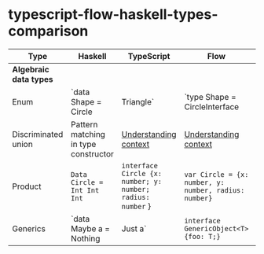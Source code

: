 # typescript-flow-haskell-types-comparison

| Type  | Haskell  | TypeScript  | Flow | JSON Schema  |
|---|---|---|---|---|
| **Algebraic data types**  |   |   |   |   |
| Enum  |  `data Shape = Circle | Triangle` | `type Shape = CircleInterface | TriangleInterface`  |  `var Shape: CircleVar | TriangleVar` |  `anyOf: [{ type: "object"}, { type: "object"}]` |
| Discriminated union  |  Pattern matching in type constructor | [Understanding context](https://github.com/Microsoft/TypeScript/pull/9163)  |  [Understanding context](https://flowtype.org/blog/2015/07/03/Disjoint-Unions.html) |  - |
|Product|`Data Circle = Int Int Int`| `interface Circle {x: number; y: number; radius: number` }| `var Circle = {x: number, y: number, radius: number}` | `type: "object", properties: {x: "number", y: "number", radius: "number"}` |
|Generics| `data Maybe a = Nothing | Just a`  | `interface GenericObject<T> {foo: T;}` | `type GenericObject<T> = { foo: T };` | - |
